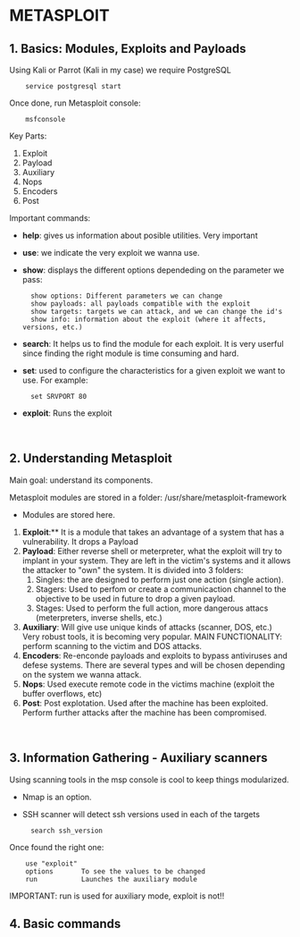 # METASPLOIT

## 1. Basics: Modules, Exploits and Payloads

Using Kali or Parrot (Kali in my case) we require PostgreSQL 

        service postgresql start

Once done, run Metasploit console:

        msfconsole

Key Parts:

1. Exploit 
2. Payload
3. Auxiliary
4. Nops
5. Encoders
6. Post


Important commands:
- **help**: gives us information about posible utilities. Very important
- **use**: we indicate the very exploit we wanna use.
- **show**: displays the different options dependeding on the parameter we pass:

        show options: Different parameters we can change
        show payloads: all payloads compatible with the exploit
        show targets: targets we can attack, and we can change the id's
        show info: information about the exploit (where it affects, versions, etc.)

- **search**: It helps us to find the module for each exploit. It is very userful since finding the right module is time consuming and hard.

- **set**: used to configure the characteristics for a given exploit we want to use. For example:

        set SRVPORT 80

- **exploit**: Runs the exploit 

<br>

## 2. Understanding Metasploit

Main goal: understand its components.

Metasploit modules are stored in a folder: /usr/share/metasploit-framework
+ Modules are stored here.

1. **Exploit**:** It is a module that takes an advantage of a system that has a vulnerability. It drops a Payload
2. **Payload**: Either reverse shell or meterpreter, what the exploit will try to implant in your system. They are left in the victim's systems and it allows the attacker to "own" the system. It is divided into 3 folders:
      1. Singles: the are designed to perform just one action (single action).
      2. Stagers: Used to perfom or create a communicaction channel to the objective to be used in future to drop a given payload.
      3. Stages: Used to perform the full action, more dangerous attacs (meterpreters, inverse shells, etc.)
3. **Auxiliary**: Will give use unique kinds of attacks (scanner, DOS, etc.) Very robust tools, it is becoming very popular. 
MAIN FUNCTIONALITY: perform scanning to the victim and DOS attacks.
4. **Encoders**: Re-enconde payloads and exploits to bypass antiviruses and defese systems. There are several types and will be chosen depending on the system we wanna attack.
5. **Nops**: Used execute remote code in the victims machine (exploit the buffer overflows, etc)
6. **Post**: Post explotation. Used after the machine has been exploited. Perform further attacks after the machine has been compromised.

<br>

## 3. Information Gathering - Auxiliary scanners

Using scanning tools in the msp console is cool to keep things modularized.

- Nmap is an option.
- SSH scanner will detect ssh versions used in each of the targets
        
        search ssh_version

Once found the right one:

        use "exploit"
        options       To see the values to be changed 
        run           Launches the auxiliary module

IMPORTANT: run is used for auxiliary mode, exploit is not!!
<br>

## 4. Basic commands